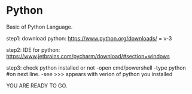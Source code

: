 # Python
Basic of Python Language.

step1:
download python:
https://www.python.org/downloads/  = v-3

step2:
IDE for python:
https://www.jetbrains.com/pycharm/download/#section=windows

step3:
check python installed or not 
-open cmd/powershell
-type python 
#on next line.
-see >>> appears with verion of python you installed

YOU ARE READY TO GO.
